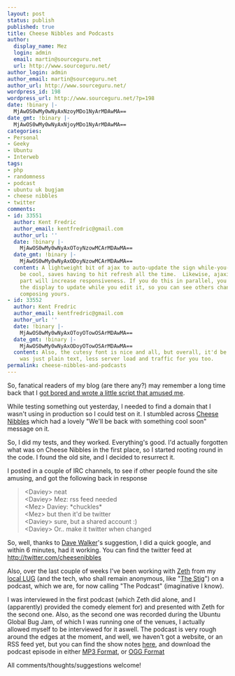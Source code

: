 ```yaml
---
layout: post
status: publish
published: true
title: Cheese Nibbles and Podcasts
author:
  display_name: Mez
  login: admin
  email: martin@sourceguru.net
  url: http://www.sourceguru.net/
author_login: admin
author_email: martin@sourceguru.net
author_url: http://www.sourceguru.net/
wordpress_id: 198
wordpress_url: http://www.sourceguru.net/?p=198
date: !binary |-
  MjAwOS0wMy0wNyAxNzoyMDo1NyArMDAwMA==
date_gmt: !binary |-
  MjAwOS0wMy0wNyAxNjoyMDo1NyArMDAwMA==
categories:
- Personal
- Geeky
- Ubuntu
- Interweb
tags:
- php
- randomness
- podcast
- ubuntu uk bugjam
- cheese nibbles
- twitter
comments:
- id: 33551
  author: Kent Fredric
  author_email: kentfredric@gmail.com
  author_url: ''
  date: !binary |-
    MjAwOS0wMy0wNyAxOToyNzowMCArMDAwMA==
  date_gmt: !binary |-
    MjAwOS0wMy0wNyAxODoyNzowMCArMDAwMA==
  content: A lightweight bit of ajax to auto-update the sign while-you-watch would
    be cool, saves having to hit refresh all the time.  Likewise, ajaxifying the submission
    part will increase responsiveness. If you do this in parallel, you can permit
    the display to update while you edit it, so you can see others changes while you're
    composing yours.
- id: 33552
  author: Kent Fredric
  author_email: kentfredric@gmail.com
  author_url: ''
  date: !binary |-
    MjAwOS0wMy0wNyAxOToyOTowOSArMDAwMA==
  date_gmt: !binary |-
    MjAwOS0wMy0wNyAxODoyOTowOSArMDAwMA==
  content: Also, the cutesy font is nice and all, but overall, it'd be faster if it
    was just plain text, less server load and traffic for you too.
permalink: cheese-nibbles-and-podcasts
---
```

<p>So, fanatical readers of my blog (are there any?) may remember a long time back that I <a href="http://www.sourceguru.net/archives/26">got bored and wrote a little script that amused me</a>.</p>
<p>While testing something out yesterday, I needed to find a domain that I wasn't using in production so I could test on it. I stumbled across <a href="http://www.cheesenibbles.com/">Cheese Nibbles</a> which had a lovely "We'll be back with something cool soon" message on it.</p>
<p>So, I did my tests, and they worked. Everything's good. I'd actually forgotten what was on Cheese Nibbles in the first place, so I started rooting round in the code. I found the old site, and I decided to resurrect it.</p>
<p>I posted in a couple of IRC channels, to see if other people found the site amusing, and got the following back in response</p>
<blockquote><p>&lt;Daviey&gt; neat<br />
&lt;Daviey&gt; Mez: rss feed needed<br />
&lt;Mez&gt; Daviey: *chuckles*<br />
&lt;Mez&gt; but then it'd be twitter<br />
&lt;Daviey&gt; sure, but a shared account :)<br />
&lt;Daviey&gt; Or.. make it twitter when changed</p></blockquote>
<p>So, well, thanks to <a href="http://www.daviey.com/">Dave Walker</a>'s suggestion, I did a quick google, and within 6 minutes, had it working. You can find the twitter feed at <a href="http://twitter.com/cheesenibbles">http://twitter.com/cheesenibbles</a></p>
<p>Also, over the last couple of weeks I've been working with <a href="http://www.commandline.org.uk/">Zeth</a> from my <a href="http://sb.lug.org.uk/">local LUG</a> (and the tech, who shall remain anonymous, like "<a href="http://en.wikipedia.org/wiki/The_stig">The Stig</a>") on a podcast, which we are, for now calling "The Podcast" (imaginative I know).</p>
<p>I was interviewed in the first podcast (which Zeth did alone, and I (apparently) provided the comedy element for) and presented with Zeth for the second one. Also, as the second one was recorded during the Ubuntu Global Bug Jam, of which I was running one of the venues, I actually allowed myself to be interviewed for it aswell. The podcast is very rough around the edges at the moment, and well, we haven't got a website, or an RSS feed yet, but you can find the show notes <a href="http://commandline.org.uk/audio/podcast-knock-on-the-door/">here</a>, and download the podcast episode in either <a href="http://media.commandline.org.uk/audio/knock-on-the-door-2009-02-27.mp3">MP3 Format</a>, or <a href="http://media.commandline.org.uk/audio/knock-on-the-door-2009-02-27.ogg">OGG Format</a></p>
<p>All comments/thoughts/suggestions welcome!</p>
